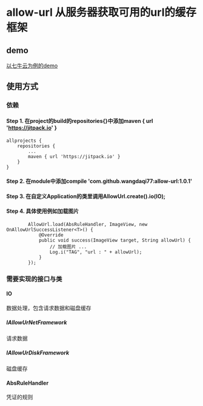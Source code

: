 # allow-url 从服务器获取可用的url的缓存框架

## demo
[以七牛云为例的demo](https://github.com/wangdaqi77/allow-url)

## 使用方式

### 依赖
#### Step 1. 在project的build的repositories{}中添加maven { url 'https://jitpack.io' }

	allprojects {
		repositories {
			...
			maven { url 'https://jitpack.io' }
		}
	}
#### Step 2. 在module中添加compile 'com.github.wangdaqi77:allow-url:1.0.1'	

#### Step 3. 在自定义Application的类里调用AllowUrl.create().io(IO);

#### Step 4. 具体使用例如加载图片
            AllowUrl.load(AbsRuleHandler, ImageView, new OnAllowUrlSuccessListener<T>() {
                @Override
                public void success(ImageView target, String allowUrl) {
                    // 加载图片 ...
                    Log.i("TAG", "url : " + allowUrl);
                }
            });

### 需要实现的接口与类

#### IO
数据处理，包含请求数据和磁盘缓存
##### IAllowUrNetFramework<P>
请求数据
##### IAllowUrDiskFramework
磁盘缓存

#### AbsRuleHandler
凭证的规则
